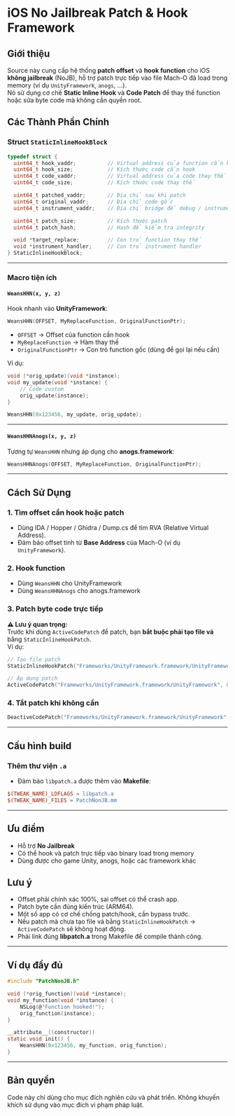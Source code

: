 
# iOS No Jailbreak Patch & Hook Framework

## Giới thiệu
Source này cung cấp hệ thống **patch offset** và **hook function** cho iOS **không jailbreak** (NoJB), hỗ trợ patch trực tiếp vào file Mach-O đã load trong memory (ví dụ `UnityFramework`, `anogs`, ...).  
Nó sử dụng cơ chế **Static Inline Hook** và **Code Patch** để thay thế function hoặc sửa byte code mà không cần quyền root.

## Các Thành Phần Chính

### Struct `StaticInlineHookBlock`
```c
typedef struct {
  uint64_t hook_vaddr;          // Virtual address của function cần hook
  uint64_t hook_size;           // Kích thước code cần hook
  uint64_t code_vaddr;          // Virtual address của code thay thế
  uint64_t code_size;           // Kích thước code thay thế

  uint64_t patched_vaddr;       // Địa chỉ sau khi patch
  uint64_t original_vaddr;      // Địa chỉ code gốc
  uint64_t instrument_vaddr;    // Địa chỉ bridge để debug / instrument

  uint64_t patch_size;          // Kích thước patch
  uint64_t patch_hash;          // Hash để kiểm tra integrity

  void *target_replace;         // Con trỏ function thay thế
  void *instrument_handler;     // Con trỏ instrument handler
} StaticInlineHookBlock;
```

---

### Macro tiện ích

#### `WeansHHN(x, y, z)`
Hook nhanh vào **UnityFramework**:
```c
WeansHHN(OFFSET, MyReplaceFunction, OriginalFunctionPtr);
```
- `OFFSET` → Offset của function cần hook  
- `MyReplaceFunction` → Hàm thay thế  
- `OriginalFunctionPtr` → Con trỏ function gốc (dùng để gọi lại nếu cần)

Ví dụ:
```c
void (*orig_update)(void *instance);
void my_update(void *instance) {
    // Code custom
    orig_update(instance);
}

WeansHHN(0x123456, my_update, orig_update);
```

---

#### `WeansHHNAnogs(x, y, z)`
Tương tự `WeansHHN` nhưng áp dụng cho **anogs.framework**:
```c
WeansHHNAnogs(OFFSET, MyReplaceFunction, OriginalFunctionPtr);
```

---

## Cách Sử Dụng

### 1. Tìm offset cần hook hoặc patch
- Dùng IDA / Hopper / Ghidra / Dump.cs để tìm RVA (Relative Virtual Address).
- Đảm bảo offset tính từ **Base Address** của Mach-O (ví dụ `UnityFramework`).

### 2. Hook function
- Dùng `WeansHHN` cho UnityFramework  
- Dùng `WeansHHNAnogs` cho anogs.framework

### 3. Patch byte code trực tiếp
**⚠ Lưu ý quan trọng:**  
Trước khi dùng `ActiveCodePatch` để patch, bạn **bắt buộc phải tạo file vá** bằng `StaticInlineHookPatch`.  
Ví dụ:
```c
// Tạo file patch
StaticInlineHookPatch("Frameworks/UnityFramework.framework/UnityFramework", 0x123456, "C0035FD6");

// Áp dụng patch
ActiveCodePatch("Frameworks/UnityFramework.framework/UnityFramework", 0x123456, "C0035FD6");
```

### 4. Tắt patch khi không cần
```c
DeactiveCodePatch("Frameworks/UnityFramework.framework/UnityFramework", 0x123456, "C0035FD6");
```

---

## Cấu hình build

### Thêm thư viện `.a`
- Đảm bảo `libpatch.a` được thêm vào **Makefile**:
```makefile
$(TWEAK_NAME)_LDFLAGS = libpatch.a
$(TWEAK_NAME)_FILES = PatchNonJB.mm
```

---

## Ưu điểm
- Hỗ trợ **No Jailbreak**  
- Có thể hook và patch trực tiếp vào binary load trong memory  
- Dùng được cho game Unity, anogs, hoặc các framework khác

## Lưu ý
- Offset phải chính xác 100%, sai offset có thể crash app.  
- Patch byte cần đúng kiến trúc (ARM64).  
- Một số app có cơ chế chống patch/hook, cần bypass trước.  
- Nếu patch mà chưa tạo file vá bằng `StaticInlineHookPatch` → `ActiveCodePatch` sẽ không hoạt động.  
- Phải link đúng **libpatch.a** trong Makefile để compile thành công.

---

## Ví dụ đầy đủ
```c
#include "PatchNonJB.h"

void (*orig_function)(void *instance);
void my_function(void *instance) {
    NSLog(@"Function hooked!");
    orig_function(instance);
}

__attribute__((constructor))
static void init() {
    WeansHHN(0x123456, my_function, orig_function);
}
```

---

## Bản quyền
Code này chỉ dùng cho mục đích nghiên cứu và phát triển. Không khuyến khích sử dụng vào mục đích vi phạm pháp luật.
